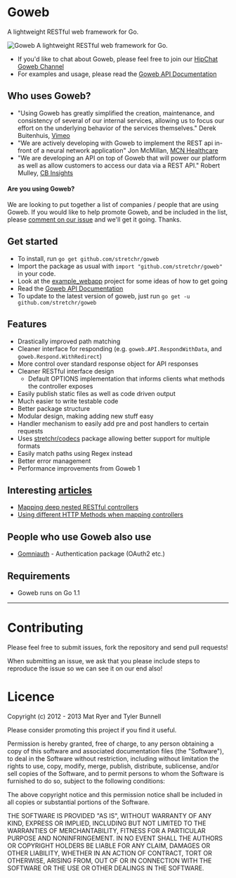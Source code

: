 # Goweb

A lightweight RESTful web framework for Go.

![Goweb A lightweight RESTful web framework for Go.](GowebLogoBig.jpg "Goweb 2 - Logo")

  * If you'd like to chat about Goweb, please feel free to join our [HipChat Goweb Channel](http://www.hipchat.com/gXWgwTtX2)
  * For examples and usage, please read the [Goweb API Documentation](http://godoc.org/github.com/stretchr/goweb)

## Who uses Goweb?

  * "Using Goweb has greatly simplified the creation, maintenance, and consistency of several of our internal services, allowing us to focus our effort on the underlying behavior of the services themselves." Derek Buitenhuis, [Vimeo](https://vimeo.com/)
  * "We are actively developing with Goweb to implement the REST api in-front of a neural network application" Jon McMillan, [MCN Healthcare](http://www.mcnhealthcare.com/)
  * "We are developing an API on top of Goweb that will power our platform as well as allow customers to access our data via a REST API." Robert Mulley, [CB Insights](http://www.cbinsights.com/)

#### Are you using Goweb?

We are looking to put together a list of companies / people that are using Goweb.  If you would like to help promote Goweb, and be included in the list, please [comment on our issue](https://github.com/stretchr/goweb/issues/40) and we'll get it going.  Thanks.

## Get started

  * To install, run `go get github.com/stretchr/goweb`
  * Import the package as usual with `import "github.com/stretchr/goweb"` in your code.
  * Look at the [example_webapp](https://github.com/stretchr/goweb/blob/master/example_webapp/main.go) project for some ideas of how to get going
  * Read the [Goweb API Documentation](http://godoc.org/github.com/stretchr/goweb)
  * To update to the latest version of goweb, just run `go get -u github.com/stretchr/goweb`

## Features

  * Drastically improved path matching
  * Cleaner interface for responding (e.g. `goweb.API.RespondWithData`, and `goweb.Respond.WithRedirect`)
  * More control over standard response object for API responses
  * Cleaner RESTful interface design
    * Default OPTIONS implementation that informs clients what methods the controller exposes
  * Easily publish static files as well as code driven output
  * Much easier to write testable code
  * Better package structure
  * Modular design, making adding new stuff easy
  * Handler mechanism to easily add pre and post handlers to certain requests
  * Uses [stretchr/codecs](https://github.com/stretchr/codecs) package allowing better support for multiple formats
  * Easily match paths using Regex instead
  * Better error management
  * Performance improvements from Goweb 1

## Interesting [articles](https://github.com/stretchr/goweb/wiki)

  * [Mapping deep nested RESTful controllers](https://github.com/stretchr/goweb/wiki/Mapping-deep-nested-RESTful-controllers)
  * [Using different HTTP Methods when mapping controllers](https://github.com/stretchr/goweb/wiki/Using-different-HTTP-Methods-when-mapping-controllers)

## People who use Goweb also use

  * [Gomniauth](https://github.com/stretchr/gomniauth) - Authentication package (OAuth2 etc.)

## Requirements

  * Goweb runs on Go 1.1

------

Contributing
============

Please feel free to submit issues, fork the repository and send pull requests!

When submitting an issue, we ask that you please include steps to reproduce the issue so we can see it on our end also!


Licence
=======
Copyright (c) 2012 - 2013 Mat Ryer and Tyler Bunnell

Please consider promoting this project if you find it useful.

Permission is hereby granted, free of charge, to any person obtaining a copy of this software and associated documentation files (the "Software"), to deal in the Software without restriction, including without limitation the rights to use, copy, modify, merge, publish, distribute, sublicense, and/or sell copies of the Software, and to permit persons to whom the Software is furnished to do so, subject to the following conditions:

The above copyright notice and this permission notice shall be included in all copies or substantial portions of the Software.

THE SOFTWARE IS PROVIDED "AS IS", WITHOUT WARRANTY OF ANY KIND, EXPRESS OR IMPLIED, INCLUDING BUT NOT LIMITED TO THE WARRANTIES OF MERCHANTABILITY, FITNESS FOR A PARTICULAR PURPOSE AND NONINFRINGEMENT. IN NO EVENT SHALL THE AUTHORS OR COPYRIGHT HOLDERS BE LIABLE FOR ANY CLAIM, DAMAGES OR OTHER LIABILITY, WHETHER IN AN ACTION OF CONTRACT, TORT OR OTHERWISE, ARISING FROM, OUT OF OR IN CONNECTION WITH THE SOFTWARE OR THE USE OR OTHER DEALINGS IN THE SOFTWARE.
